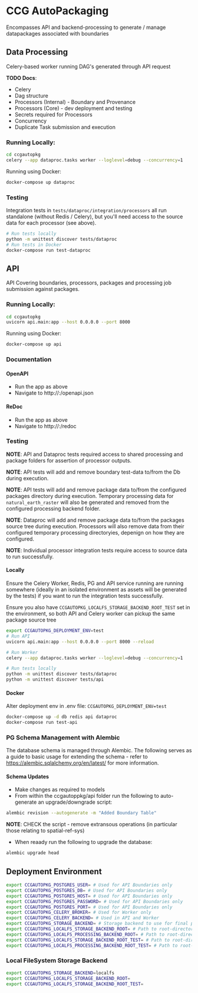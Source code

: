 # CCG AutoPackaging

Encompasses API and backend-processing to generate / manage datapackages associated with boundaries

## Data Processing

Celery-based worker running DAG's generated through API request

__TODO Docs__:

* Celery
* Dag structure
* Processors (Internal) - Boundary and Provenance 
* Processors (Core) - dev deployment and testing
* Secrets required for Processors
* Concurrency
* Duplicate Task submission and execution

### Running Locally:

```bash
cd ccgautopkg
celery --app dataproc.tasks worker --loglevel=debug --concurrency=1
```

Running using Docker:

```bash
docker-compose up dataproc
```

### Testing

Integration tests in `tests/dataproc/integration/processors` all run standalone (without Redis / Celery), but you'll need access to the source data for each processor (see above).

```bash
# Run tests locally
python -m unittest discover tests/dataproc
# Run tests in Docker
docker-compose run test-dataproc
```

## API

API Covering boundaries, processors, packages and processing job submission against packages.

### Running Locally:

```bash
cd ccgautopkg
uvicorn api.main:app --host 0.0.0.0 --port 8000
```

Running using Docker:

```bash
docker-compose up api
```

### Documentation

#### OpenAPI

* Run the app as above
* Navigate to http://<host>:<port>/openapi.json

#### ReDoc

* Run the app as above
* Navigate to http://<host>:<port>/redoc

### Testing

__NOTE__: API and Dataproc tests required access to shared processing and package folders for assertion of processor outputs.

__NOTE__: API tests will add and remove boundary test-data to/from the Db during execution.

__NOTE__: API tests will add and remove package data to/from the configured packages directory during execution.  Temporary processing data for `natural_earth_raster` will also be generated and removed from the configured processing backend folder.

__NOTE__: Dataproc will add and remove package data to/from the packages source tree during execution.  Processors will also remove data from their configured temporary processing directoryies, depenign on how they are configured.

__NOTE__: Individual processor integration tests require access to source data to run successfully.

#### Locally

Ensure the Celery Worker, Redis, PG and API service running are running somewhere (ideally in an isolated environment as assets will be generated by the tests) if you want to run the integration tests successfully.

Ensure you also have `CCGAUTOPKG_LOCALFS_STORAGE_BACKEND_ROOT_TEST` set in the environment, so both API and Celery worker can pickup the same package source tree

```bash
export CCGAUTOPKG_DEPLOYMENT_ENV=test
# Run API
uvicorn api.main:app --host 0.0.0.0 --port 8000 --reload

# Run Worker 
celery --app dataproc.tasks worker --loglevel=debug --concurrency=1

# Run tests locally
python -m unittest discover tests/dataproc
python -m unittest discover tests/api
```

#### Docker

Alter deployment env in .env file: `CCGAUTOPKG_DEPLOYMENT_ENV=test`

```bash
docker-compose up -d db redis api dataproc
docker-compose run test-api
```

### PG Schema Management with Alembic

The database schema is managed through Alembic.  The following serves as a guide to basic usage for extending the schema - refer to https://alembic.sqlalchemy.org/en/latest/ for more information.

#### Schema Updates

* Make changes as required to models
* From within the ccgautoppkg/api folder run the following to auto-generate an upgrade/downgrade script:

```bash
alembic revision --autogenerate -m "Added Boundary Table"
```

__NOTE__: CHECK the script - remove extransous operations (in particular those relating to spatial-ref-sys)

* When reaady run the following to upgrade the database:

```bash
alembic upgrade head
```

## Deployment Environment

```bash
export CCGAUTOPKG_POSTGRES_USER= # Used for API Boundaries only
export CCGAUTOPKG_POSTGRES_DB= # Used for API Boundaries only
export CCGAUTOPKG_POSTGRES_HOST= # Used for API Boundaries only
export CCGAUTOPKG_POSTGRES_PASSWORD= # Used for API Boundaries only
export CCGAUTOPKG_POSTGRES_PORT= # Used for API Boundaries only
export CCGAUTOPKG_CELERY_BROKER= # Used for Worker only
export CCGAUTOPKG_CELERY_BACKEND= # Used in API and Worker
export CCGAUTOPKG_STORAGE_BACKEND= # Storage backend to use for final packages (see additional backend-specific flags below for more info).  Used in API and Worker
export CCGAUTOPKG_LOCALFS_STORAGE_BACKEND_ROOT= # Path to root-directory for packages.  Used in API and Worker
export CCGAUTOPKG_LOCALFS_PROCESSING_BACKEND_ROOT= # Path to root-directory for local interim processing data.  Used by Worker only
export CCGAUTOPKG_LOCALFS_STORAGE_BACKEND_ROOT_TEST= # Path to root-directory for packages when running integration tests.  Used in API and Worker
export CCGAUTOPKG_LOCALFS_PROCESSING_BACKEND_ROOT_TEST= # Path to root-directory for local interim processing data when running integration tests.  Used by Worker only
```

### Local FileSystem Storage Backend

```bash
export CCGAUTOPKG_STORAGE_BACKEND=localfs
export CCGAUTOPKG_LOCALFS_STORAGE_BACKEND_ROOT=
export CCGAUTOPKG_LOCALFS_STORAGE_BACKEND_ROOT_TEST=
```